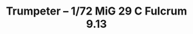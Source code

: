 ---
layout: product
title: "Trumpeter – 1/72 MiG 29 C Fulcrum 9.13"
price: "2700" 
desc: "N/A"
img_path: "/assets/img/TRU01675.webp"
brand: "N/A"
available: false
special_offer: false
new: false
soon: false
cat: "010000"
subcat: "013400"
subsubcat: "0N/A"
sifra: "TRU01675"
popular: false
---
